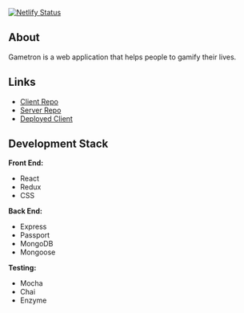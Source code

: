 [![Netlify Status](https://api.netlify.com/api/v1/badges/bbb9764f-a995-4807-a6a9-7b675f052c9f/deploy-status)](https://app.netlify.com/sites/gametron/deploys)




## About
  Gametron is a web application that helps people to gamify their lives. 


## Links
- [Client Repo](https://github.com/murdisto/gametron-client)
- [Server Repo](https://github.com/murdisto/gametron-server)
- [Deployed Client](https://gametron.netlify.com/)



## Development Stack
**Front End:**
  - React
  - Redux
  - CSS

**Back End:**
  - Express
  - Passport
  - MongoDB
  - Mongoose

**Testing:** 
  - Mocha
  - Chai
  - Enzyme



